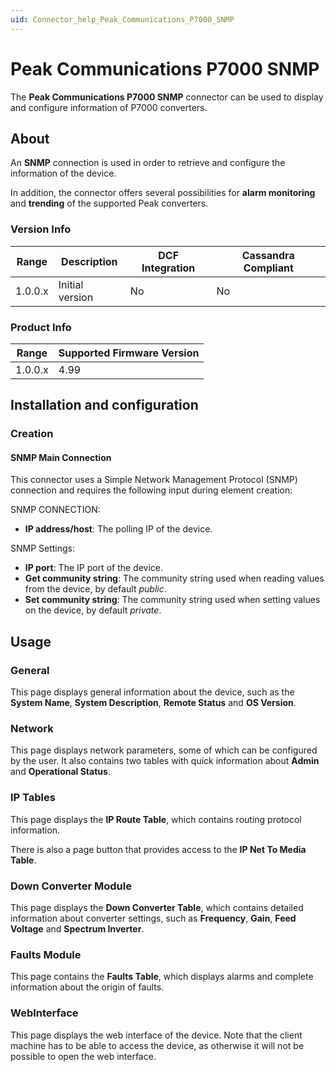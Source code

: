 ```yaml
---
uid: Connector_help_Peak_Communications_P7000_SNMP
---
```


# Peak Communications P7000 SNMP

The **Peak Communications P7000 SNMP** connector can be used to display and configure information of P7000 converters.

## About

An **SNMP** connection is used in order to retrieve and configure the information of the device.

In addition, the connector offers several possibilities for **alarm monitoring** and **trending** of the supported Peak converters.

### Version Info

| **Range** | **Description** | **DCF Integration** | **Cassandra Compliant** |
|------------------|-----------------|---------------------|-------------------------|
| 1.0.0.x          | Initial version | No                  | No                      |

### Product Info

| Range | Supported Firmware Version |
|------------------|-----------------------------|
| 1.0.0.x          | 4.99                        |

## Installation and configuration

### Creation

#### SNMP Main Connection

This connector uses a Simple Network Management Protocol (SNMP) connection and requires the following input during element creation:

SNMP CONNECTION:

- **IP address/host**: The polling IP of the device.

SNMP Settings:

- **IP port**: The IP port of the device.
- **Get community string**: The community string used when reading values from the device, by default *public*.
- **Set community string**: The community string used when setting values on the device, by default *private*.

## Usage

### General

This page displays general information about the device, such as the **System Name**, **System Description**, **Remote Status** and **OS Version**.

### Network

This page displays network parameters, some of which can be configured by the user. It also contains two tables with quick information about **Admin** and **Operational Status**.

### IP Tables

This page displays the **IP Route Table**, which contains routing protocol information.

There is also a page button that provides access to the **IP Net To Media Table**.

### Down Converter Module

This page displays the **Down Converter Table**, which contains detailed information about converter settings, such as **Frequency**, **Gain**, **Feed Voltage** and **Spectrum Inverter**.

### Faults Module

This page contains the **Faults Table**, which displays alarms and complete information about the origin of faults.

### WebInterface

This page displays the web interface of the device. Note that the client machine has to be able to access the device, as otherwise it will not be possible to open the web interface.
